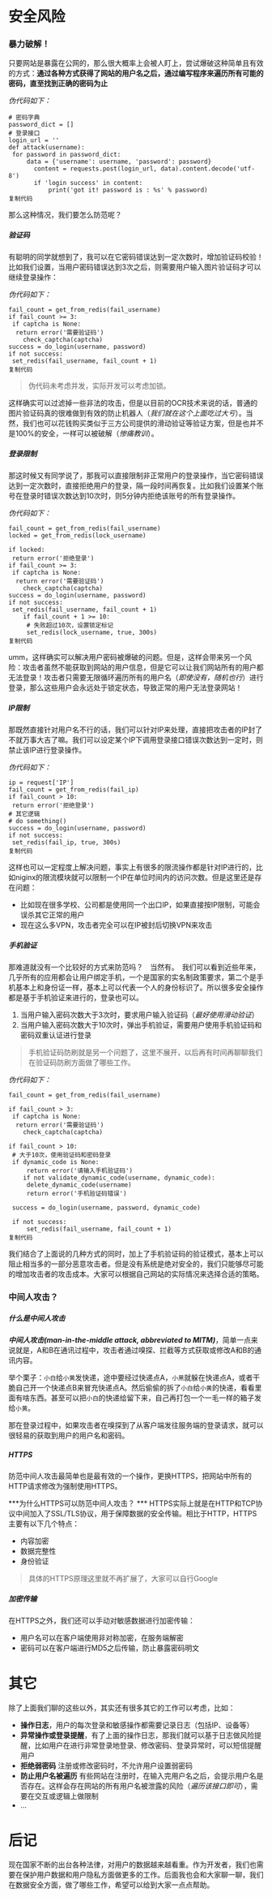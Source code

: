 # 安全风险

### 暴力破解！

只要网站是暴露在公网的，那么很大概率上会被人盯上，尝试爆破这种简单且有效的方式：**通过各种方式获得了网站的用户名之后，通过编写程序来遍历所有可能的密码，直至找到正确的密码为止**

*伪代码如下：*

```
# 密码字典
password_dict = []
# 登录接口
login_url = ''
def attack(username):
 for password in password_dict:
     data = {'username': username, 'password': password}
       content = requests.post(login_url, data).content.decode('utf-8')
       if 'login success' in content:
           print('got it! password is : %s' % password)
复制代码
```

那么这种情况，我们要怎么防范呢？

##### 验证码

有聪明的同学就想到了，我可以在它密码错误达到一定次数时，增加验证码校验！比如我们设置，当用户密码错误达到3次之后，则需要用户输入图片验证码才可以继续登录操作：

*伪代码如下：*

```
fail_count = get_from_redis(fail_username)
if fail_count >= 3:
 if captcha is None:
  return error('需要验证码')
    check_captcha(captcha)
success = do_login(username, password)
if not success:
 set_redis(fail_username, fail_count + 1)
复制代码
```

> 伪代码未考虑并发，实际开发可以考虑加锁。

这样确实可以过滤掉一些非法的攻击，但是以目前的OCR技术来说的话，普通的图片验证码真的很难做到有效的防止机器人（*我们就在这个上面吃过大亏*）。当然，我们也可以花钱购买类似于三方公司提供的滑动验证等验证方案，但是也并不是100%的安全，一样可以被破解（*惨痛教训*）。

##### 登录限制

那这时候又有同学说了，那我可以直接限制非正常用户的登录操作，当它密码错误达到一定次数时，直接拒绝用户的登录，隔一段时间再恢复。比如我们设置某个账号在登录时错误次数达到10次时，则5分钟内拒绝该账号的所有登录操作。

*伪代码如下：*

```
fail_count = get_from_redis(fail_username)
locked = get_from_redis(lock_username)

if locked:
 return error('拒绝登录')
if fail_count >= 3:
 if captcha is None:
  return error('需要验证码')
    check_captcha(captcha) 
success = do_login(username, password)
if not success:
 set_redis(fail_username, fail_count + 1)
    if fail_count + 1 >= 10:
     # 失败超过10次，设置锁定标记
     set_redis(lock_username, true, 300s)
复制代码
```

umm，这样确实可以解决用户密码被爆破的问题。但是，这样会带来另一个风险：攻击者虽然不能获取到网站的用户信息，但是它可以让我们网站所有的用户都无法登录！攻击者只需要无限循环遍历所有的用户名（*即使没有，随机也行*）进行登录，那么这些用户会永远处于锁定状态，导致正常的用户无法登录网站！

##### IP限制

那既然直接针对用户名不行的话，我们可以针对IP来处理，直接把攻击者的IP封了不就万事大吉了嘛。我们可以设定某个IP下调用登录接口错误次数达到一定时，则禁止该IP进行登录操作。

*伪代码如下：*

```
ip = request['IP']
fail_count = get_from_redis(fail_ip)
if fail_count > 10:
 return error('拒绝登录')
# 其它逻辑
# do something()
success = do_login(username, password)
if not success:
 set_redis(fail_ip, true, 300s)
复制代码
```

这样也可以一定程度上解决问题，事实上有很多的限流操作都是针对IP进行的，比如niginx的限流模块就可以限制一个IP在单位时间内的访问次数。但是这里还是存在问题：

- 比如现在很多学校、公司都是使用同一个出口IP，如果直接按IP限制，可能会误杀其它正常的用户
- 现在这么多VPN，攻击者完全可以在IP被封后切换VPN来攻击

##### 手机验证

那难道就没有一个比较好的方式来防范吗？　当然有。　我们可以看到近些年来，几乎所有的应用都会让用户绑定手机，一个是国家的实名制政策要求，第二个是手机基本上和身份证一样，基本上可以代表一个人的身份标识了。所以很多安全操作都是基于手机验证来进行的，登录也可以。

1. 当用户输入密码次数大于3次时，要求用户输入验证码（*最好使用滑动验证*）
2. 当用户输入密码次数大于10次时，弹出手机验证，需要用户使用手机验证码和密码双重认证进行登录

> 手机验证码防刷就是另一个问题了，这里不展开，以后再有时间再聊聊我们在验证码防刷方面做了哪些工作。

*伪代码如下：*

```
fail_count = get_from_redis(fail_username)

if fail_count > 3:
 if captcha is None:
  return error('需要验证码')
    check_captcha(captcha) 
    
if fail_count > 10:
 # 大于10次，使用验证码和密码登录
 if dynamic_code is None:
     return error('请输入手机验证码')
    if not validate_dynamic_code(username, dynamic_code):
     delete_dynamic_code(username)
     return error('手机验证码错误')

 success = do_login(username, password, dynamic_code)
    
 if not success:
     set_redis(fail_username, fail_count + 1)
复制代码
```

我们结合了上面说的几种方式的同时，加上了手机验证码的验证模式，基本上可以阻止相当多的一部分恶意攻击者。但是没有系统是绝对安全的，我们只能够尽可能的增加攻击者的攻击成本。大家可以根据自己网站的实际情况来选择合适的策略。

### 中间人攻击？

##### 什么是中间人攻击

***中间人攻击(man-in-the-middle attack, abbreviated to MITM)***，简单一点来说就是，A和B在通讯过程中，攻击者通过嗅探、拦截等方式获取或修改A和B的通讯内容。

举个栗子：`小白`给`小黄`发快递，途中要经过快递点A，`小黑`就躲在快递点A，或者干脆自己开一个快递点B来冒充快递点A。然后偷偷的拆了`小白`给`小黄`的快递，看看里面有啥东西。甚至可以把`小白`的快递给留下来，自己再打包一个一毛一样的箱子发给`小黄`。

那在登录过程中，如果攻击者在嗅探到了从客户端发往服务端的登录请求，就可以很轻易的获取到用户的用户名和密码。

##### HTTPS

防范中间人攻击最简单也是最有效的一个操作，更换HTTPS，把网站中所有的HTTP请求修改为强制使用HTTPS。

***为什么HTTPS可以防范中间人攻击？ *** HTTPS实际上就是在HTTP和TCP协议中间加入了SSL/TLS协议，用于保障数据的安全传输。相比于HTTP，HTTPS主要有以下几个特点：

- 内容加密
- 数据完整性
- 身份验证

> 具体的HTTPS原理这里就不再扩展了，大家可以自行Google

##### 加密传输

在HTTPS之外，我们还可以手动对敏感数据进行加密传输：

- 用户名可以在客户端使用非对称加密，在服务端解密
- 密码可以在客户端进行MD5之后传输，防止暴露密码明文

# 其它

除了上面我们聊的这些以外，其实还有很多其它的工作可以考虑，比如：

- **操作日志**，用户的每次登录和敏感操作都需要记录日志（包括IP、设备等）
- **异常操作或登录提醒**，有了上面的操作日志，那我们就可以基于日志做风险提醒，比如用户在进行非常登录地登录、修改密码、登录异常时，可以短信提醒用户
- **拒绝弱密码** 注册或修改密码时，不允许用户设置弱密码
- **防止用户名被遍历** 有些网站在注册时，在输入完用户名之后，会提示用户名是否存在。这样会存在网站的所有用户名被泄露的风险（*遍历该接口即可*），需要在交互或逻辑上做限制
- ...

# 后记

现在国家不断的出台各种法律，对用户的数据越来越看重。作为开发者，我们也需要在保护用户数据和用户隐私方面做更多的工作。后面我也会和大家聊一聊，我们在数据安全方面，做了哪些工作，希望可以给到大家一点点帮助。